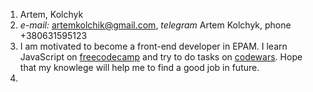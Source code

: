 1. Artem, Kolchyk
2. *e-mail:* artemkolchik@gmail.com, *telegram* Artem Kolchyk, phone +380631595123
3. I am motivated to become a front-end developer in EPAM.
I learn JavaScript on [freecodecamp](https://www.freecodecamp.org/) and try to do 
tasks  on [codewars](https://www.codewars.com/). Hope that my knowlege will help me to 
find a good job in future.
4.